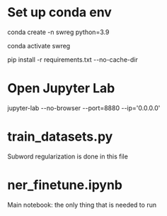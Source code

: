 
# Set up conda env
conda create -n swreg python=3.9

conda activate swreg

pip install -r requirements.txt --no-cache-dir

# Open Jupyter Lab
jupyter-lab --no-browser --port=8880 --ip='0.0.0.0'

# train_datasets.py
Subword regularization is done in this file

# ner_finetune.ipynb 
Main notebook: the only thing that is needed to run
